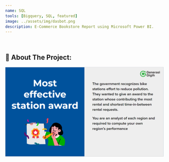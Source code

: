```yaml
---
name: SQL
tools: [Bigquery, SQL, featured]
image: ../assets/img/dasbot.png
description: E-Commerce Bookstore Report using Microsoft Power BI.
---
```

<div class="m-3" id="problem">
    <br />
    <h2>🎯 About The Project:</h2>
</div>

<div align="center">
  <img src="assets/img/sqltask1.png">
</div>
